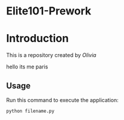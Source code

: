 # Elite101-Prework

# Introduction


This is a repository created by *Olivia*

hello its me paris
## Usage


Run this command to execute the application:


`python filename.py`

 

```
